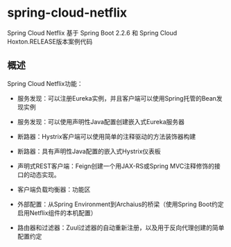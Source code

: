# spring-cloud-netflix
Spring Cloud Netflix 基于 Spring Boot 2.2.6 和 Spring Cloud Hoxton.RELEASE版本案例代码
## 概述
Spring Cloud Netflix功能：

- 服务发现：可以注册Eureka实例，并且客户端可以使用Spring托管的Bean发现实例

- 服务发现：可以使用声明性Java配置创建嵌入式Eureka服务器

- 断路器：Hystrix客户端可以使用简单的注释驱动的方法装饰器构建

- 断路器：具有声明性Java配置的嵌入式Hystrix仪表板

- 声明式REST客户端：Feign创建一个用JAX-RS或Spring MVC注释修饰的接口的动态实现。

- 客户端负载均衡器：功能区

- 外部配置：从Spring Environment到Archaius的桥梁（使用Spring Boot约定启用Netflix组件的本机配置）

- 路由器和过滤器：Zuul过滤器的自动重新注册，以及用于反向代理创建的简单配置约定
